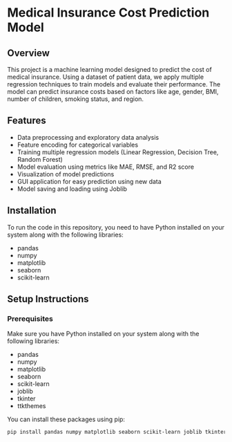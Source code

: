 # Medical Insurance Cost Prediction Model

## Overview
This project is a machine learning model designed to predict the cost of medical insurance. Using a dataset of patient data, we apply multiple regression techniques to train models and evaluate their performance. The model can predict insurance costs based on factors like age, gender, BMI, number of children, smoking status, and region.

## Features
- Data preprocessing and exploratory data analysis
- Feature encoding for categorical variables
- Training multiple regression models (Linear Regression, Decision Tree, Random Forest)
- Model evaluation using metrics like MAE, RMSE, and R2 score
- Visualization of model predictions
- GUI application for easy prediction using new data
- Model saving and loading using Joblib

## Installation

To run the code in this repository, you need to have Python installed on your system along with the following libraries:

- pandas
- numpy
- matplotlib
- seaborn
- scikit-learn

## Setup Instructions

### Prerequisites
Make sure you have Python installed on your system along with the following libraries:
- pandas
- numpy
- matplotlib
- seaborn
- scikit-learn
- joblib
- tkinter
- ttkthemes

You can install these packages using pip:
```sh
pip install pandas numpy matplotlib seaborn scikit-learn joblib tkinter ttkthemes
```


